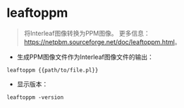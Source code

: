 # leaftoppm

> 将Interleaf图像转换为PPM图像。
> 更多信息：<https://netpbm.sourceforge.net/doc/leaftoppm.html>。

- 生成PPM图像文件作为Interleaf图像文件的输出：

`leaftoppm {{path/to/file.pl}}`

- 显示版本：

`leaftoppm -version`
